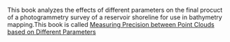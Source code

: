 This book analyzes the effects of different parameters on the final procuct of a photogrammetry survey of a reservoir shoreline for use in bathymetry mapping.This book is called [Measuring Precision between Point Clouds based on Different Parameters](https://izaakbc.github.io/594R_Website/index.html)